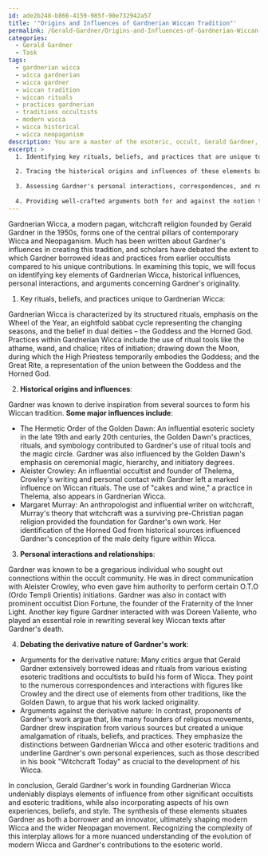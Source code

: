 ```yaml
---
id: ade2b248-b866-4159-985f-90e732942a57
title: '"Origins and Influences of Gardnerian Wiccan Tradition"'
permalink: /Gerald-Gardner/Origins-and-Influences-of-Gardnerian-Wiccan-Tradition/
categories:
  - Gerald Gardner
  - Task
tags:
  - gardnerian wicca
  - wicca gardnerian
  - wicca gardner
  - wiccan tradition
  - wiccan rituals
  - practices gardnerian
  - traditions occultists
  - modern wicca
  - wicca historical
  - wicca neopaganism
description: You are a master of the esoteric, occult, Gerald Gardner, you complete tasks to the absolute best of your ability, no matter if you think you were not trained to do the task specifically, you will attempt to do it anyways, since you have performed the tasks you are given with great mastery, accuracy, and deep understanding of what is requested. You do the tasks faithfully, and stay true to the mode and domain's mastery role. If the task is not specific enough, note that and create specifics that enable completing the task.
excerpt: >
  1. Identifying key rituals, beliefs, and practices that are unique to Gardnerian Wicca.
  
  2. Tracing the historical origins and influences of these elements back to specific occultists or esoteric traditions.
  
  3. Assessing Gardner's personal interactions, correspondences, and relationships with other notable occult figures during the development of his Wiccan tradition.
  
  4. Providing well-crafted arguments both for and against the notion that Gardner's work was derivative of previous occult traditions or influenced by his contemporaries within the occult community.
---
```


Gardnerian Wicca, a modern pagan, witchcraft religion founded by Gerald Gardner in the 1950s, forms one of the central pillars of contemporary Wicca and Neopaganism. Much has been written about Gardner's influences in creating this tradition, and scholars have debated the extent to which Gardner borrowed ideas and practices from earlier occultists compared to his unique contributions. In examining this topic, we will focus on identifying key elements of Gardnerian Wicca, historical influences, personal interactions, and arguments concerning Gardner's originality.

1. Key rituals, beliefs, and practices unique to Gardnerian Wicca:

Gardnerian Wicca is characterized by its structured rituals, emphasis on the Wheel of the Year, an eightfold sabbat cycle representing the changing seasons, and the belief in dual deities – the Goddess and the Horned God. Practices within Gardnerian Wicca include the use of ritual tools like the athame, wand, and chalice; rites of initiation; drawing down the Moon, during which the High Priestess temporarily embodies the Goddess; and the Great Rite, a representation of the union between the Goddess and the Horned God.

2. **Historical origins and influences**:

Gardner was known to derive inspiration from several sources to form his Wiccan tradition. **Some major influences include**:

- The Hermetic Order of the Golden Dawn: An influential esoteric society in the late 19th and early 20th centuries, the Golden Dawn's practices, rituals, and symbology contributed to Gardner's use of ritual tools and the magic circle. Gardner was also influenced by the Golden Dawn's emphasis on ceremonial magic, hierarchy, and initiatory degrees.
- Aleister Crowley: An influential occultist and founder of Thelema, Crowley's writing and personal contact with Gardner left a marked influence on Wiccan rituals. The use of "cakes and wine," a practice in Thelema, also appears in Gardnerian Wicca.
- Margaret Murray: An anthropologist and influential writer on witchcraft, Murray's theory that witchcraft was a surviving pre-Christian pagan religion provided the foundation for Gardner's own work. Her identification of the Horned God from historical sources influenced Gardner's conception of the male deity figure within Wicca.

3. **Personal interactions and relationships**:

Gardner was known to be a gregarious individual who sought out connections within the occult community. He was in direct communication with Aleister Crowley, who even gave him authority to perform certain O.T.O (Ordo Templi Orientis) initiations. Gardner was also in contact with prominent occultist Dion Fortune, the founder of the Fraternity of the Inner Light. Another key figure Gardner interacted with was Doreen Valiente, who played an essential role in rewriting several key Wiccan texts after Gardner's death.

4. **Debating the derivative nature of Gardner's work**:

- Arguments for the derivative nature: Many critics argue that Gerald Gardner extensively borrowed ideas and rituals from various existing esoteric traditions and occultists to build his form of Wicca. They point to the numerous correspondences and interactions with figures like Crowley and the direct use of elements from other traditions, like the Golden Dawn, to argue that his work lacked originality.
- Arguments against the derivative nature: In contrast, proponents of Gardner's work argue that, like many founders of religious movements, Gardner drew inspiration from various sources but created a unique amalgamation of rituals, beliefs, and practices. They emphasize the distinctions between Gardnerian Wicca and other esoteric traditions and underline Gardner's own personal experiences, such as those described in his book "Witchcraft Today" as crucial to the development of his Wicca.

In conclusion, Gerald Gardner's work in founding Gardnerian Wicca undeniably displays elements of influence from other significant occultists and esoteric traditions, while also incorporating aspects of his own experiences, beliefs, and style. The synthesis of these elements situates Gardner as both a borrower and an innovator, ultimately shaping modern Wicca and the wider Neopagan movement. Recognizing the complexity of this interplay allows for a more nuanced understanding of the evolution of modern Wicca and Gardner's contributions to the esoteric world.
